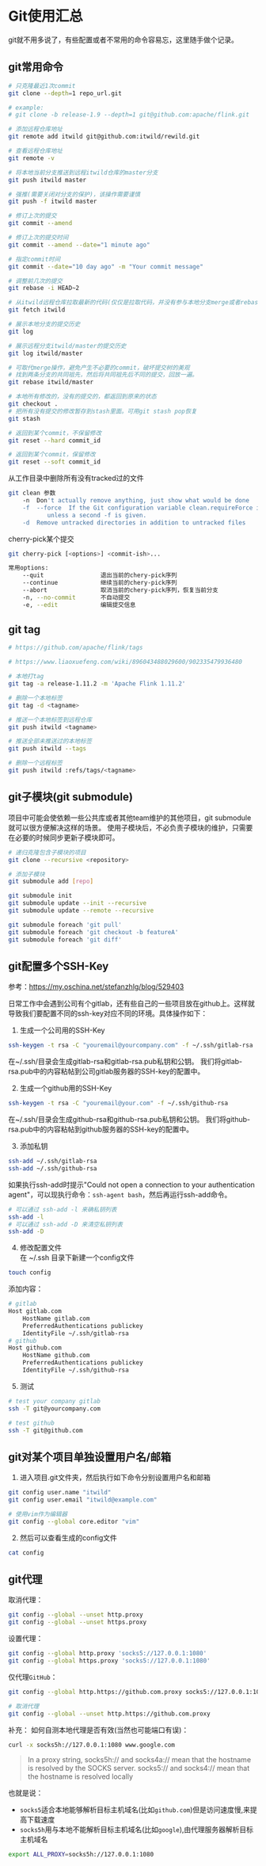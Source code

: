 # Git使用汇总


git就不用多说了，有些配置或者不常用的命令容易忘，这里随手做个记录。

## git常用命令
```bash
# 只克隆最近1次commit
git clone --depth=1 repo_url.git

# example: 
# git clone -b release-1.9 --depth=1 git@github.com:apache/flink.git

# 添加远程仓库地址
git remote add itwild git@github.com:itwild/rewild.git

# 查看远程仓库地址
git remote -v

# 将本地当前分支推送到远程itwild仓库的master分支
git push itwild master

# 强推(需要关闭对分支的保护)，该操作需要谨慎
git push -f itwild master

# 修订上次的提交
git commit --amend

# 修订上次的提交时间
git commit --amend --date="1 minute ago"

# 指定commit时间
git commit --date="10 day ago" -m "Your commit message" 

# 调整前几次的提交
git rebase -i HEAD~2

# 从itwild远程仓库拉取最新的代码(仅仅是拉取代码，并没有参与本地分支merge或者rebase操作)
git fetch itwild

# 展示本地分支的提交历史
git log

# 展示远程分支itwild/master的提交历史
git log itwild/master

# 可取代merge操作，避免产生不必要的commit，破坏提交树的美观
# 找到两条分支的共同祖先，然后将共同祖先后不同的提交，回放一遍。
git rebase itwild/master

# 本地所有修改的，没有的提交的，都返回到原来的状态
git checkout . 
# 把所有没有提交的修改暂存到stash里面。可用git stash pop恢复
git stash

# 返回到某个commit，不保留修改
git reset --hard commit_id

# 返回到某个commit，保留修改
git reset --soft commit_id
```

从工作目录中删除所有没有tracked过的文件
```bash
git clean 参数
    -n  Don't actually remove anything, just show what would be done
    -f  --force  If the Git configuration variable clean.requireForce is not set to false, git clean will refuse to delete files or directories unless given -f, -n or -i. Git will refuse to delete directories with .git sub directory or file
           unless a second -f is given.
    -d  Remove untracked directories in addition to untracked files
```

cherry-pick某个提交
```bash
git cherry-pick [<options>] <commit-ish>...

常用options:
    --quit                退出当前的chery-pick序列
    --continue            继续当前的chery-pick序列
    --abort               取消当前的chery-pick序列，恢复当前分支
    -n, --no-commit       不自动提交
    -e, --edit            编辑提交信息
```

## git tag

```bash
# https://github.com/apache/flink/tags

# https://www.liaoxuefeng.com/wiki/896043488029600/902335479936480

# 本地打tag
git tag -a release-1.11.2 -m 'Apache Flink 1.11.2'

# 删除一个本地标签
git tag -d <tagname>

# 推送一个本地标签到远程仓库
git push itwild <tagname>

# 推送全部未推送过的本地标签
git push itwild --tags

# 删除一个远程标签
git push itwild :refs/tags/<tagname>
```

## git子模块(git submodule)
项目中可能会使依赖一些公共库或者其他team维护的其他项目，git submodule就可以很方便解决这样的场景。
使用子模块后，不必负责子模块的维护，只需要在必要的时候同步更新子模块即可。
```bash
# 递归克隆包含子模块的项目
git clone --recursive <repository>

# 添加子模块
git submodule add [repo]

git submodule init
git submodule update --init --recursive
git submodule update --remote --recursive

git submodule foreach 'git pull'
git submodule foreach 'git checkout -b featureA'
git submodule foreach 'git diff'
```

## git配置多个SSH-Key
参考：https://my.oschina.net/stefanzhlg/blog/529403

日常工作中会遇到公司有个gitlab，还有些自己的一些项目放在github上。这样就导致我们要配置不同的ssh-key对应不同的环境。具体操作如下：

1. 生成一个公司用的SSH-Key
```sh
ssh-keygen -t rsa -C "youremail@yourcompany.com" -f ~/.ssh/gitlab-rsa
```
在~/.ssh/目录会生成gitlab-rsa和gitlab-rsa.pub私钥和公钥。 我们将gitlab-rsa.pub中的内容粘帖到公司gitlab服务器的SSH-key的配置中。

2. 生成一个github用的SSH-Key
```sh
ssh-keygen -t rsa -C "youremail@your.com" -f ~/.ssh/github-rsa
```
在~/.ssh/目录会生成github-rsa和github-rsa.pub私钥和公钥。 我们将github-rsa.pub中的内容粘帖到github服务器的SSH-key的配置中。

3. 添加私钥
```sh
ssh-add ~/.ssh/gitlab-rsa
ssh-add ~/.ssh/github-rsa
```
如果执行ssh-add时提示"Could not open a connection to your authentication agent"，可以现执行命令：`ssh-agent bash`，然后再运行ssh-add命令。
```bash
# 可以通过 ssh-add -l 来确私钥列表
ssh-add -l
# 可以通过 ssh-add -D 来清空私钥列表
ssh-add -D
```

4. 修改配置文件  
   在 ~/.ssh 目录下新建一个config文件
```sh
touch config
```
添加内容：
```bash
# gitlab
Host gitlab.com
    HostName gitlab.com
    PreferredAuthentications publickey
    IdentityFile ~/.ssh/gitlab-rsa
# github
Host github.com
    HostName github.com
    PreferredAuthentications publickey
    IdentityFile ~/.ssh/github-rsa
```
5. 测试
```bash
# test your company gitlab
ssh -T git@yourcompany.com

# test github
ssh -T git@github.com
```

## git对某个项目单独设置用户名/邮箱
1. 进入项目.git文件夹，然后执行如下命令分别设置用户名和邮箱
```bash
git config user.name "itwild"
git config user.email "itwild@example.com"

# 使用vim作为编辑器
git config --global core.editor "vim"
```
2. 然后可以查看生成的config文件
```sh
cat config
```

## git代理

取消代理：
```bash
git config --global --unset http.proxy
git config --global --unset https.proxy
```

设置代理：
```bash
git config --global http.proxy 'socks5://127.0.0.1:1080'
git config --global https.proxy 'socks5://127.0.0.1:1080'
```

仅代理`GitHub`：
```bash
git config --global http.https://github.com.proxy socks5://127.0.0.1:1080

# 取消代理
git config --global --unset http.https://github.com.proxy
```
补充：
如何自测本地代理是否有效(当然也可能端口有误)：
```bash
curl -x socks5h://127.0.0.1:1080 www.google.com
```
> In a proxy string, socks5h:// and socks4a:// mean that the hostname is resolved by the SOCKS server. socks5:// and socks4:// mean that the hostname is resolved locally

也就是说：
- `socks5`适合本地能够解析目标主机域名(比如`github.com`)但是访问速度慢,来提高下载速度
- `socks5h`用与本地不能解析目标主机域名(比如`google`),由代理服务器解析目标主机域名

```bash
export ALL_PROXY=socks5h://127.0.0.1:1080
```